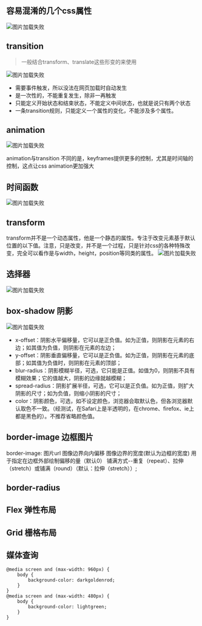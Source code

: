 ## 容易混淆的几个css属性

![图片加载失败](./img/容易混淆的几个CSS属性.png)

## transition
>一般结合transform、translate这些形变的来使用

![图片加载失败](./img/transition.png)

- 需要事件触发，所以没法在网页加载时自动发生
- 是一次性的，不能重复发生，除非一再触发
- 只能定义开始状态和结束状态，不能定义中间状态，也就是说只有两个状态
- 一条transition规则，只能定义一个属性的变化，不能涉及多个属性。


## animation 

![图片加载失败](./img/animation.png)

animation与transition 不同的是，keyframes提供更多的控制，尤其是时间轴的控制，这点让css animation更加强大


## 时间函数

![图片加载失败](./img/时间函数.png)


## transform
transform并不是一个动态属性，他是一个静态的属性。专注于改变元素基于默认位置的以下值。注意，只是改变，并不是一个过程，只是针对css的各种特殊改变，完全可以看作是与width，height，position等同类的属性。
![图片加载失败](./img/transform.png)

## 选择器

![图片加载失败](./img/选择器.png)

## box-shadow 阴影

![图片加载失败](./img/box-shadow.jpg)

- x-offset：阴影水平偏移量，它可以是正负值。如为正值，则阴影在元素的右边；如其值为负值，则阴影在元素的左边；
- y-offset：阴影垂直偏移量，它可以是正负值。如为正值，则阴影在元素的底部；如其值为负值时，则阴影在元素的顶部；
- blur-radius：阴影模糊半径，可选，它只能是正值。如值为0，则阴影不具有模糊效果；它的值越大，阴影的边缘就越模糊；
- spread-radius：阴影扩展半径，可选，它可以是正负值。如为正值，则扩大阴影的尺寸；如为负值，则缩小阴影的尺寸；
- color：阴影颜色，可选，如不设定颜色，浏览器会取默认色，但各浏览器默认取色不一致。（经测试，在Safari上是半透明的，在chrome、firefox、ie上都是黑色的）。不推荐省略颜色值。


## border-image 边框图片

border-image: 图片url 图像边界向内偏移 图像边界的宽度(默认为边框的宽度) 用于指定在边框外部绘制偏移的量（默认0） 铺满方式--重复（repeat）、拉伸（stretch）或铺满（round）（默认：拉伸（stretch））;

## border-radius

## Flex 弹性布局 

## Grid 栅格布局

## 媒体查询
```tsx
@media screen and (max-width: 960px) {
    body {
        background-color: darkgoldenrod;
    }
}
@media screen and (max-width: 480px) {
    body {
        background-color: lightgreen;
    }
}

```
